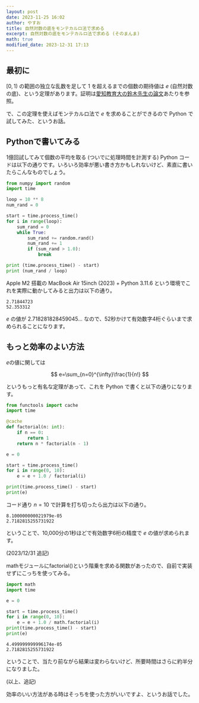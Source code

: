 ```yaml
---
layout: post
date: 2023-11-25 16:02
author: やすお
title: 自然対数の底をモンテカルロ法で求める
excerpt: 自然対数の底をモンテカルロ法で求める (そのまんま)
math: true
modified_date: 2023-12-31 17:13
---
```


## 最初に

$[0, 1)$ の範囲の独立な乱数を足して $1$ を超えるまでの個数の期待値は $e$ (自然対数の底)、という定理があります。証明は[愛知教育大の鈴木先生の論文](https://aue.repo.nii.ac.jp/records/2871)あたりを参照。

で、この定理を使えばモンテカルロ法で $e$ を求めることができるので Python で試してみた、というお話。

## Pythonで書いてみる

1億回試してみて個数の平均を取る (ついでに処理時間を計測する) Python コードは以下の通りです。いろいろ効率が悪い書き方かもしれないけど、素直に書いたらこんなものでしょう。

```python
from numpy import random
import time

loop = 10 ** 8
num_rand = 0

start = time.process_time()
for i in range(loop):
    sum_rand = 0
    while True:
        sum_rand += random.rand()
        num_rand += 1
        if (sum_rand > 1.0):
            break

print (time.process_time() - start)
print (num_rand / loop)
```
Apple M2 搭載の MacBook Air 15inch (2023) + Python 3.11.6 という環境でこれを実際に動かしてみると出力は以下の通り。

```
2.71844723
52.353312
```
$e$ の値が $2.718281828459045...$ なので、52秒かけて有効数字4桁ぐらいまで求められることになります。

## もっと効率のよい方法

$e$の値に関しては

$$
e=\sum_{n=0}^{\infty}\frac{1}{n!}
$$

というもっと有名な定理があって、これを Python で書くと以下の通りになります。

```python
from functools import cache
import time

@cache
def factorial(n: int):
    if n == 0:
        return 1
    return n * factorial(n - 1)

e = 0

start = time.process_time()
for i in range(0, 10):
    e = e + 1.0 / factorial(i)

print(time.process_time() - start)
print(e)
```
コード通り $n=10$ で計算を打ち切ったら出力は以下の通り。

```
8.100000000021979e-05
2.7182815255731922
```
ということで、10,000分の1秒ほどで有効数字6桁の精度で $e$ の値が求められます。

(2023/12/31 追記)

mathモジュールにfactorial()という階乗を求める関数があったので、自前で実装せずにこっちを使ってみる。

```python
import math
import time

e = 0

start = time.process_time()
for i in range(0, 10):
    e = e + 1.0 / math.factorial(i)
print(time.process_time() - start)
print(e)
```

```
4.499999999996174e-05
2.7182815255731922
```

ということで、当たり前ながら結果は変わらないけど、所要時間はさらに約半分になりました。

(以上、追記)

効率のいい方法がある時はそっちを使った方がいいですよ、というお話でした。
